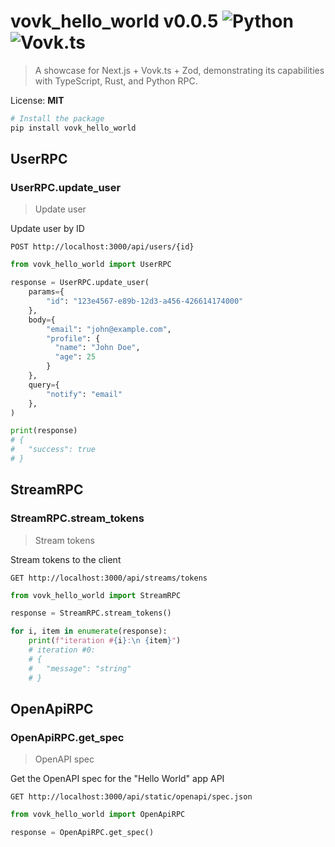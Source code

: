 # vovk_hello_world v0.0.5 ![Python](https://img.shields.io/badge/python-3670A0?style=for-the-badge&logo=python&logoColor=ffdd54) ![Vovk.ts](https://badgen.net/badge/Built%20with/Vovk.ts/333333?icon=https://vovk.dev/icon-white.svg)


> A showcase for Next.js + Vovk.ts + Zod, demonstrating its capabilities with TypeScript, Rust, and Python RPC.

License: **MIT**

```bash
# Install the package
pip install vovk_hello_world
```



## UserRPC
        
### UserRPC.update_user
> Update user

Update user by ID

`POST http://localhost:3000/api/users/{id}`

```py
from vovk_hello_world import UserRPC

response = UserRPC.update_user(
    params={
        "id": "123e4567-e89b-12d3-a456-426614174000"
    },
    body={
        "email": "john@example.com",
        "profile": {
          "name": "John Doe",
          "age": 25
        }
    },
    query={
        "notify": "email"
    },
)

print(response)
# {
#   "success": true
# }
```
        
    

## StreamRPC
        
### StreamRPC.stream_tokens
> Stream tokens

Stream tokens to the client

`GET http://localhost:3000/api/streams/tokens`

```py
from vovk_hello_world import StreamRPC

response = StreamRPC.stream_tokens()

for i, item in enumerate(response):
    print(f"iteration #{i}:\n {item}") 
    # iteration #0: 
    # {
    #   "message": "string"
    # }
```
        
    


## OpenApiRPC
        
### OpenApiRPC.get_spec
> OpenAPI spec

Get the OpenAPI spec for the "Hello World" app API

`GET http://localhost:3000/api/static/openapi/spec.json`

```py
from vovk_hello_world import OpenApiRPC

response = OpenApiRPC.get_spec()
```
        
    

